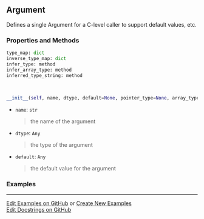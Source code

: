 ## <a id="McUtils.Extensions.SharedLibraryManager.Argument">Argument</a>
Defines a single Argument for a C-level caller to support default values, etc.

### Properties and Methods
```python
type_map: dict
inverse_type_map: dict
infer_type: method
infer_array_type: method
inferred_type_string: method
```
<a id="McUtils.Extensions.SharedLibraryManager.Argument.__init__">&nbsp;</a>
```python
__init__(self, name, dtype, default=None, pointer_type=None, array_type=None): 
```

- `name`: `str`
    >the name of the argument
- `dtype`: `Any`
    >the type of the argument
- `default`: `Any`
    >the default value for the argument

### Examples


___

[Edit Examples on GitHub](https://github.com/McCoyGroup/References/edit/gh-pages/Documentation/examples/McUtils/Extensions/SharedLibraryManager/Argument.md) or 
[Create New Examples](https://github.com/McCoyGroup/References/new/gh-pages/?filename=Documentation/examples/McUtils/Extensions/SharedLibraryManager/Argument.md) <br/>
[Edit Docstrings on GitHub](https://github.com/McCoyGroup/McUtils/edit/master/Extensions/SharedLibraryManager.py?message=Update%20Docs)